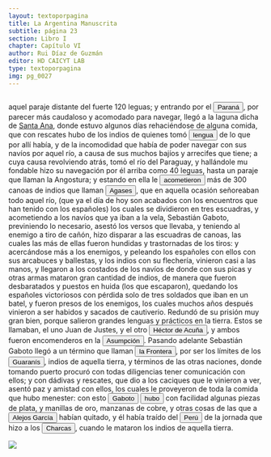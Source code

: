 ```yaml
---
layout: textoporpagina
title: La Argentina Manuscrita
subtitle: página 23
section: Libro I
chapter: Capítulo VI
author: Rui Díaz de Guzmán
editor: HD CAICYT LAB
type: textoporpagina
img: pg_0027
---
```

<div class="row">
    <div class="column">
<p>aquel paraje distante del fuerte 120 leguas; y entrando por el <a href="https://recogito.pelagios.org/document/wzqxhk0h3vpikm/part/1/edit#9cbcd2d1-f017-4dad-862a-1537d55d9665" target="_blank"><button class="balloon" data-balloon-pos="up" data-balloon-length="large" data-balloon="Se refiere al Río Paraná.">Paraná</button></a>, por parecer más caudaloso y acomodado para navegar, llegó a la laguna dicha de <a href="https://recogito.pelagios.org/document/wzqxhk0h3vpikm/part/1/edit#738446f9-4081-44fb-b11d-c77e2379e186" target="_blank">Santa Ana</a>, donde estuvo algunos días rehaciéndose de alguna comida, que con rescates hubo de los indios de quienes tomó <button class="balloon" data-balloon-pos="up" data-balloon-length="large" data-balloon="Los testimonios en Santa Ana fueron recogidos pos Francisco del Puerto, a quien Caboto halló en la desembocadura del Paraná y que el texto de Ruy Díaz no menciona.">lengua</button> de lo que por allí había, y de la incomodidad que había de poder navegar con sus navíos por aquel río, a causa de sus muchos bajíos y arrecifes que tiene; a cuya causa revolviendo atrás, tomó el río del Paraguay, y hallándole mu fondable hizo su navegación por él arriba como 40 leguas, hasta un paraje que llaman la Angostura; y estando en ella le <button class="balloon" data-balloon-pos="up" data-balloon-length="large" data-balloon="Este enfrentamiento habría tenido lugar sobre el río Bermejo y en él los exploradores de Caboto sufrieron grandes bajas, entre las que se contó la del teniente del piloto mayor, Miguel Rifos. La descripción triunfante del hecho que hace Ruy Díaz no se condice con lo que aparece descripto en las fuentes documentales contemporáneas al suceso. Asismismo, no aparecen datos de una posible toma de cautivos y documentos posteriores no mencionan ninguna redención de cautivos en manos de agaces.">acometieron</button> más de 300 canoas de indios que llaman <button class="balloon" data-balloon-pos="up" data-balloon-length="large" data-balloon="Agaces. Una sociedad nativa que habitaba en el curso inferior del río paraguay. Pertenecían al tronco lingüístico mataco-guaycurú y eran muy hábiles canoeros y pescadores. Solían tener conflictos con los guaraníes carios que vivían río arriba y luego por extensión con los cristianos de Asunción. Bibliografía: Schmuziger Carvallho, Silvia, M., &quot;Chaco: encruzilhada de povos e 'melting pot' cultural. Suas relações com a bacia do Paraná e o Sul mato-grossense&quot;, en Carneiro Da Cunha, Manuela M. (org.), História dos índios no Brasil, San Pablo, Fundação de Amparo à Pesquisa do Estado de São Paulo-Companhia das Letras-Secretaria Municipal de Cultura Prefeitura do Município de São Paulo, 1992, pp. 457-474;  Maccormack, Sabine, &quot;Ethnography in South America: The Fisrt Two Hundred years&quot;, en Salomon, Frank; Schwartz, Stuart B. (eds.), The Cambridge History of the Native Peoples of the Americas. Volume III. Part I, Cambridge, Cambridge University Press, 1999, pp. 104, 106; Susnik, Branislava, El rol de los indígenas en la formación y en la vivencia del Paraguay. Tomo II, Asunción, Universo, 1983.">Agases</button>, que en aquella ocasión señoreaban todo aquel río, (que ya el día de hoy son acabados con los encuentros que han tenido con los españoles) los cuales se dividieron en tres escuadras, y acometiendo a los navíos que ya iban a la vela, Sebastián Gaboto, previniendo lo necesario, asestó los versos que llevaba, y teniendo al enemigo a tiro de cañón, hizo disparar a las escuadras de canoas, las cuales las más de ellas fueron hundidas y trastornadas de los tiros: y acercándose más a los enemigos, y peleando los españoles con ellos con sus arcabuces y ballestas, y los indios con su flechería, vinieron casi a las manos, y llegaron a los costados de los navíos de donde con sus picas y otras armas mataron gran cantidad de indios, de manera que fueron desbaratados y puestos en huida (los que escaparon), quedando los españoles victoriosos con pérdida solo de tres   soldados que iban en un batel, y fueron presos de los enemigos, los cuales muchos años después vinieron a ser habidos y sacados de cautiverio. Redundó de su prisión muy gran bien, porque salieron grandes lenguas y prácticos en la tierra. Estos se llamaban, el uno Juan de Justes, y el otro <button class="balloon" data-balloon-pos="up" data-balloon-length="large" data-balloon="Héctor de Acuña era un lengua que había entrado con Álvar Núñez Cabeza de Vaca al Paraguay proveniente de la costa brasileña.">Héctor de Acuña</button>, y ambos fueron encomenderos en la <a href="https://recogito.pelagios.org/document/wzqxhk0h3vpikm/part/1/edit#fbf1aab3-c871-4a30-b652-4c62bd413102" target="_blank"><button class="balloon" data-balloon-pos="up" data-balloon-length="large" data-balloon="Es Asunción del Paraguay.">Asumpción</button></a>. Pasando adelante Sebastián Gaboto llegó a un término que llaman <a href="https://recogito.pelagios.org/document/wzqxhk0h3vpikm/part/1/edit#49651b51-7f9b-4e9e-9423-89cdc00ff6b2" target="_blank"><button class="balloon" data-balloon-pos="up" data-balloon-length="large" data-balloon="La Frontera refiere a una región al sur del Pilcomayo, que se consideraba el límite sur del guará de los carios. Hoy es la localidad de Villeta. Bibliografía: Roulet, Florencia, La resistencia de los guaraní del Paraguay a la conquista española (1537- 1556), Posadas, Editorial Universitaria de la Universidad Nacional de Misiones, 1993.">la Frontera</button></a>, por ser los límites de los <button class="balloon" data-balloon-pos="up" data-balloon-length="large" data-balloon="Refiere a Los guaraníes o avá, según su autodenominación étnica original (que significa &quot;ser humano&quot;), son un grupo de pueblos indígenas suramericanos que se ubican geográficamente en Paraguay, noreste de Argentina (en ciertas zonas de provincias de la Región del Litoral),​ sur y suroeste de Brasil (en los estados de Río Grande del Sur, Santa Catarina, Paraná y Mato Grosso del Sur) y sureste de Bolivia (en los departamentos de Tarija, Santa Cruz y Chuquisaca) y norte de Uruguay.El muy ">Guaranís</button>, indios de aquella tierra, y términos de las otras naciones, donde tomando puerto procuró con todas diligencias tener comunicación con ellos; y con dádivas y rescates, que dio a los caciques que le vinieron a ver, asentó paz y amistad con ellos, los cuales le proveyeron de toda la comida que hubo menester: con esto <button class="balloon" data-balloon-pos="up" data-balloon-length="large" data-balloon="Sebastián Caboto (1477-1557) fue, como su padre Juan, un piloto y explorador que sirvió a las coronas de España e Inglaterra. Entró al servicio de esta última en 1518 como piloto mayor y bajo sus auspicios realizó el viaje que lo llevaría a explorar el Río de Solís. Si bien el propósito inicial de su expedición de 1526 era repetir la circunnavegación de Magallanes (tal y como consta en la capitulación que firmó con Carlos I), Caboto decidió alterar el rumbo de su armada atraído por las noticias recolectadas en la costa brasileña, que indicaban la existencia de una sierra argentífera remontando el río austral. Caboto y sus tripulantes exploraron la región hasta entrado 1529, cuando los ataques de los indios, los dudosos resultados de sus exploraciones y la falta de bastimentos lo obligarona  a abandonar el Río de Solís. Bibliografía: Medina, José Toribio, El Veneciano Sebastián Gaboto al servicio de España. Dos Tomos, Santiago de Chile, Imprenta y Encuadernación Universitaria, 1908.">Gaboto</button> <button class="balloon" data-balloon-pos="up" data-balloon-length="large" data-balloon="Las únicas piezas valiosas declaradas por Caboto a su regreso a España fueron una cofia de hojas de plata baja y unas cuantas cuentas del mismo metal. No aparece ninguna referencia a Alejo García en los documentos relativos a la expedición de Caboto.">hubo</button> con facilidad algunas piezas de plata, y manillas de oro, manzanas de cobre, y otras cosas de las que a <button class="balloon" data-balloon-pos="up" data-balloon-length="large" data-balloon="Alejo o Alexo García resultó vital en la construcción del Río de la Plata como una atractiva frontera de exploración tras la expedición de Solís. Si bien se lo considera un personaje histórico, predominan las referencias que de él dieron otros náufragos de la expedición de Solís como Enrique Montes y Melchor Ramírez. Según se consigna en diversos documentos Alejo García habría avanzado por tierra, partiendo desde la costa del Brasil a la altura de la Isla de Santa Catalina, hasta alcanzar el Incario. Habría ido seguido o acompañado de una multitud de indios guaraníes deseosos de apoderarse también de las riquezas del país del metal. Tras alcanzar los Andes, García y sus aliados se habrían hecho de un fabuloso tesoro en metales preciosos, pero cuando ya estaban retornado, fueron mortalmente atacados por indios en el río Paraguay, alrededor del año 1525. Alejo García habría muerto en el enfrentamiento y el tesoro se perdió con él, pero algunos sobrevivientes habrían podido alcanzar la costa brasileña con pequeñas muestras de metal precioso. Bibliografía: RRubio, Julián María, Exploración y conquista del Río de la Plata, Siglos XVI y XVII, Barcelona, Salvat, 1942, pp. 41-45; Domínguez, Manuel, El alma de la raza, Asunción, Casa Editora de Cándido Zamphirópolos, 1918; Gandía, Enrique de, Historia del Gran Chaco, Buenos Aires, Roldán, 1929, pp. 77 y 85; Domínguez, Manuel, Historia crítica de los mitos de la conquista de América, Buenos Aires y Madrid, Juan Roldán y Cía, 1929, pp. 161-167; Moreno, Fulgencio, La ciudad de Asunción, Buenos Aires, Librería J. Suárez, 1926, p. 8-9 y 35 y Cardozo Efraím, El Paraguay de la conquista, Asunción, El Lector, 1996 [1959], pp. 35-36; Guérin, Miguel Alberto, &quot;La organización inicial del espacio rioplatense&quot;, en Tandeter, Enrique (dir.), Nueva Historia Argentina. Tomo 2: La Sociedad Colonial, Buenos Aires, Sudamericana, 2000, pp. 13-54 pp. 27; Quarleri, Lía, Rebelión y guerra en las fronteras del Plata. Guaraníes, jesuitas e imperios coloniales, Buenos Aires, FCE, 2007, p. 46; Fradkin, R.; Garavaglia, Juan Carlos, La Argentina colonial. El Río de la Plata entre los siglos XVI y XIX, Buenos Aires, Siglo Veintiuno, 2009, p. 15. Más allá de la realización o no del viaje de García y de su calidad histórica, lo cierto es que fue una referencia tenida por cierta en varios de los principales documentos de la temprana exploración y conquista del Río de la Plata.">Alejos García</button> habían quitado, y él había traído del <a href="https://recogito.pelagios.org/document/wzqxhk0h3vpikm/part/1/edit#954839f5-da4b-4bd6-a23c-87e25b828c2c" target="_blank"><button class="balloon" data-balloon-pos="up" data-balloon-length="large" data-balloon="Entendido como virreinato del Perú.">Perú</button></a> de la jornada que hizo a los <button class="balloon" data-balloon-pos="up" data-balloon-length="large" data-balloon="La provincia de Charcas, cuyos límites se superponen con la Audiencia de Charchas, tenía su sede en Sucre (Ciudad de la Plata, 1538).">Charcas</button>, cuando le mataron los indios de aquella tierra. </p></div>

<div class="column">
<a href="{{site.baseurl}}/assets/img/argentina_manuscrita/{{page.img}}.jpg"><img src="{{site.baseurl}}/assets/img/argentina_manuscrita/{{page.img}}.jpg"></a>
</div>
</div>